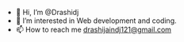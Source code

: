 - 👋 Hi, I’m @Drashidj
- 👀 I’m interested in Web development and coding.
- 📫 How to reach me drashijaindj121@gmail.com

<!---
Drashidj/Drashidj is a ✨ special ✨ repository because its `README.md` (this file) appears on your GitHub profile.
You can click the Preview link to take a look at your changes.
--->
